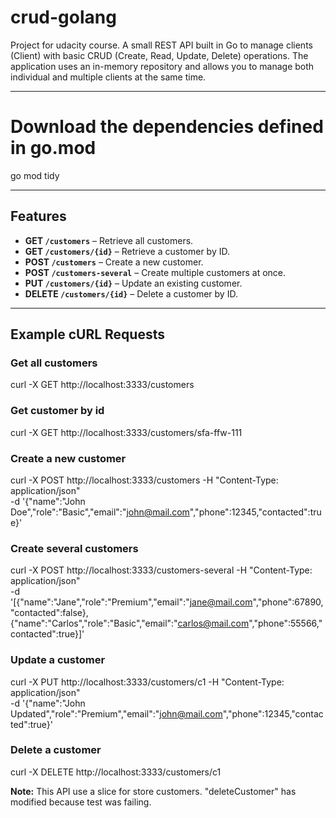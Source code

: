 # crud-golang
Project for udacity course. A small REST API built in Go to manage clients (Client) with basic CRUD (Create, Read, Update, Delete) operations. The application uses an in-memory repository and allows you to manage both individual and multiple clients at the same time.

---

# Download the dependencies defined in go.mod
go mod tidy

---

## Features

- **GET `/customers`** – Retrieve all customers.  
- **GET `/customers/{id}`** – Retrieve a customer by ID.  
- **POST `/customers`** – Create a new customer.  
- **POST `/customers-several`** – Create multiple customers at once.  
- **PUT `/customers/{id}`** – Update an existing customer.  
- **DELETE `/customers/{id}`** – Delete a customer by ID. 

---

## Example cURL Requests

### Get all customers
curl -X GET http://localhost:3333/customers


### Get customer by id
curl -X GET http://localhost:3333/customers/sfa-ffw-111


### Create  a new customer
curl -X POST http://localhost:3333/customers -H "Content-Type: application/json" \
-d '{"name":"John Doe","role":"Basic","email":"john@mail.com","phone":12345,"contacted":true}'


### Create several customers
curl -X POST http://localhost:3333/customers-several -H "Content-Type: application/json" \
-d '[{"name":"Jane","role":"Premium","email":"jane@mail.com","phone":67890,"contacted":false},
{"name":"Carlos","role":"Basic","email":"carlos@mail.com","phone":55566,"contacted":true}]'


### Update a customer
curl -X PUT http://localhost:3333/customers/c1 -H "Content-Type: application/json" \
-d '{"name":"John Updated","role":"Premium","email":"john@mail.com","phone":12345,"contacted":true}'


### Delete a customer
curl -X DELETE http://localhost:3333/customers/c1

**Note:** This API use a slice for store customers. "deleteCustomer" has modified because test was failing.
